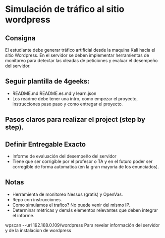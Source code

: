 # Simulación de tráfico al sitio wordpress

## Consigna

El estudiante debe generar tráfico artificial desde la maquina Kali hacia el sitio Wordpress. En el servidor se deben implementar herramientas de monitoreo para detectar las oleadas de peticiones y evaluar el desempeño del servidor. 

## Seguir plantilla de 4geeks:

- README.md README.es.md y learn.json
- Los readme debe tener una intro, como empezar el proyecto, instrucciones paso paso y como entregar el proyecto.

## Pasos claros para realizar el project (step by step).

## Definir Entregable Exacto

- Informe de evaluación del desempeño del servidor
- Tiene que ser corrigible por el profesor o TA y en el futuro poder ser corregible de forma automatica (en la gran mayoria de los enunciados).

## Notas

- Herramienta de monitoreo Nessus (gratis) y OpenVas.
- Repo con instrucciones.
- Como simulamos el trafico? No puede venir del mismo IP.
- Determinar métricas y demás elementos relevantes que deben integrar el informe.


wpscan --url 192.168.0.109/wordpress Para revelar información del servidor y de la instalacion de wordpress
